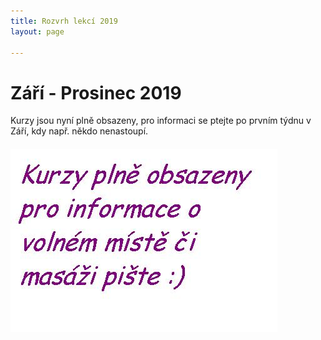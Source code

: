 ```yaml
---
title: Rozvrh lekcí 2019
layout: page

---
```

# Září - Prosinec 2019

Kurzy jsou nyní plně obsazeny, pro informaci se ptejte po prvním týdnu v Září, kdy např. někdo nenastoupí.

###### ![](/uploads/joga.JPG)